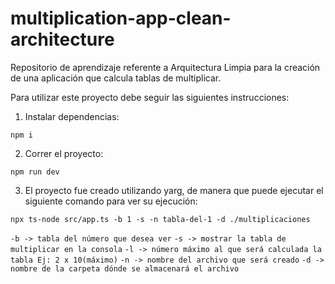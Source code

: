 # multiplication-app-clean-architecture
Repositorio de aprendizaje referente a Arquitectura Limpia para la creación de una aplicación que calcula tablas de multiplicar.

Para utilizar este proyecto debe seguir las siguientes instrucciones:

1. Instalar dependencias:
```
npm i
```

2. Correr el proyecto:
```
npm run dev
```

3. El proyecto fue creado utilizando yarg, de manera que puede ejecutar el siguiente comando para ver su ejecución:
```
npx ts-node src/app.ts -b 1 -s -n tabla-del-1 -d ./multiplicaciones
```

``` -b -> tabla del número que desea ver ```
``` -s -> mostrar la tabla de multiplicar en la consola ```
``` -l -> número máximo al que será calculada la tabla Ej: 2 x 10(máximo) ```
``` -n -> nombre del archivo que será creado ```
``` -d -> nombre de la carpeta dónde se almacenará el archivo ```
